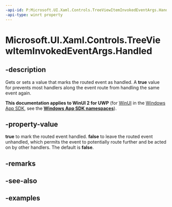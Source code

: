 ```yaml
---
-api-id: P:Microsoft.UI.Xaml.Controls.TreeViewItemInvokedEventArgs.Handled
-api-type: winrt property
---
```

<!-- Property syntax.
public bool Handled { get;  set; }
-->

# Microsoft.UI.Xaml.Controls.TreeViewItemInvokedEventArgs.Handled


## -description

Gets or sets a value that marks the routed event as handled. A **true** value for prevents most handlers along the event route from handling the same event again.


**This documentation applies to WinUI 2 for UWP** (for [WinUI](/windows/apps/winui/winui3/) in the [Windows App SDK](/windows/apps/windows-app-sdk/), see the **[Windows App SDK namespaces](/windows/windows-app-sdk/api/winrt/)**).

## -property-value

**true** to mark the routed event handled. **false** to leave the routed event unhandled, which permits the event to potentially route further and be acted on by other handlers. The default is **false**.


## -remarks


## -see-also


## -examples


